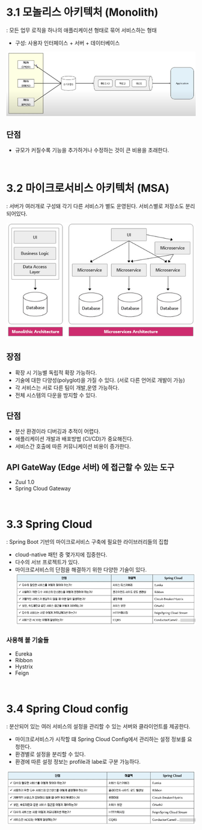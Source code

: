 # 3.1 모놀리스 아키텍처 (Monolith)
: 모든 업무 로직을 하나의 애플리케이션 형태로 묶어 서비스하는 형태
- 구성: 사용자 인터페이스 + 서버 + 데이터베이스

![diagram](./img/3_monolith.PNG)

## 단점
- 규모가 커질수록 기능을 추가하거나 수정하는 것이 큰 비용을 초래한다.

<br>

# 3.2 마이크로서비스 아키텍처 (MSA)
: 서버가 여러개로 구성돼 각기 다른 서비스가 별도 운영된다. 서비스별로 저장소도 분리되어있다. 

![diagram](./img/3_microservice.jpg)

## 장점
- 확장 시 기능별 독립적 확장 가능하다.
- 기술에 대한 다양성(polyglot)을 가질 수 있다. (서로 다른 언어로 개발이 가능)
- 각 서비스는 서로 다른 팀이 개발,운영 가능하다.
- 전체 시스템의 다운을 방지할 수 있다.

## 단점
- 분산 환경이라 디버깅과 추적이 어렵다.
- 애플리케이션 개발과 배포방법 (CI/CD)가 중요해진다.
- 서비스간 호출에 따른 커뮤니케이션 비용이 증가한다.

## API GateWay (Edge 서버) 에 접근할 수 있는 도구
- Zuul 1.0
- Spring Cloud Gateway

<br>

# 3.3 Spring Cloud
: Spring Boot 기반의 마이크로서비스 구축에 필요한 라이브러리들의 집합
- cloud-native 패턴 중 몇가지에 집중한다.
- 다수의 서브 프로젝트가 있다.
- 마이크로서비스의 단점을 해결하기 위한 다양한 기술이 있다.
![diagram](./img/3_springcloud.PNG) 

### 사용해 볼 기술들
- Eureka
- Ribbon
- Hystrix
- Feign

<br>

# 3.4 Spring Cloud config
: 분산되어 있는 여러 서비스의 설정을 관리할 수 있는 서버와 클라이언트를 제공한다.
- 마이크로서비스가 시작할 떄 Spring Cloud Config에서 관리하는 설정 정보를 요청한다.
- 환경별로 설정을 분리할 수 있다.
- 환경에 따른 설정 정보는 profile과 labe로 구분 가능하다.

![diagram](./img/3_springcloud.PNG)


